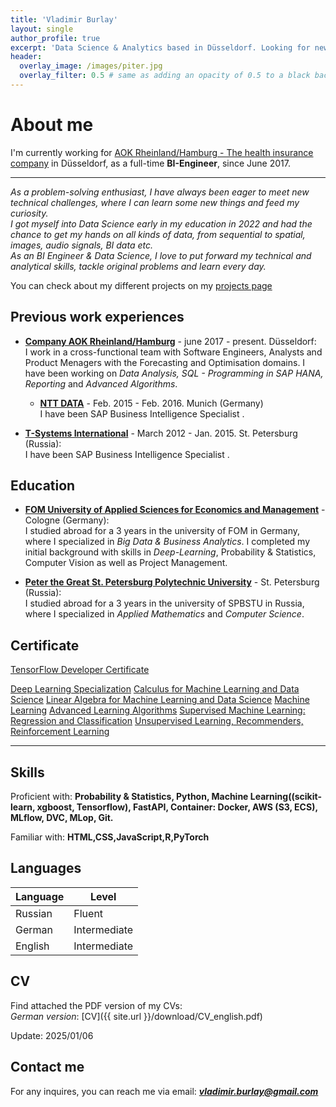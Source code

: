 ```yaml
---
title: 'Vladimir Burlay'
layout: single
author_profile: true
excerpt: 'Data Science & Analytics based in Düsseldorf. Looking for new career opportunities.'
header:
  overlay_image: /images/piter.jpg
  overlay_filter: 0.5 # same as adding an opacity of 0.5 to a black background
---
```


# About me

I'm currently working for [AOK Rheinland/Hamburg - The health insurance company](https://www.aok.de/pk/rh/) in Düsseldorf, as a full-time **BI-Engineer**, since June 2017.

---

*As a problem-solving enthusiast, I have always been eager to meet new technical challenges, where I can learn some new things and feed my curiosity.  
I got myself into Data Science early in my education in 2022 and had the chance to get my hands on all kinds of data, from sequential to spatial, images, audio signals, BI data etc.  
As an BI Engineer & Data Science, I love to put forward my technical and analytical skills, tackle original problems and learn every day.*

You can check about my different projects on my [projects page](https://rafaelcartenet.github.io/projects/)

## Previous work experiences

- **[Company AOK Rheinland/Hamburg](https://www.aok.de/pk/rh/)** - june 2017 - present. Düsseldorf:  
  I work in a cross-functional team with Software Engineers, Analysts and Product Menagers with the Forecasting and Optimisation domains. I have been working on *Data Analysis, SQL - Programming in SAP HANA, Reporting* and *Advanced Algorithms*.

  - **[NTT DATA](https://www.nttdata.com/global/en/)** - Feb. 2015 - Feb. 2016. Munich (Germany)  
  I have been SAP Business Intelligence Specialist .

- **[T-Systems International](https://www.t-systems.com/)** - March 2012 - Jan. 2015. St. Petersburg (Russia):  
  I have been SAP Business Intelligence Specialist . 
## Education

- **[FOM University of Applied Sciences for Economics and Management](https://www.fom.de/)** - Cologne (Germany):  
  I studied abroad for a 3 years in the university of FOM in Germany, where I specialized in *Big Data & Business Analytics*. I completed my initial background with skills in *Deep-Learning*, Probability & Statistics, Computer Vision as well as Project Management.

- **[Peter the Great St. Petersburg Polytechnic University](https://www.spbstu.ru/)** - St. Petersburg (Russia):  
  I studied abroad for a 3 years in the university of SPBSTU in Russia, where I specialized in *Applied Mathematics* and *Computer Science*.

## Certificate

[TensorFlow Developer Certificate](https://www.credential.net/43e89713-a780-484f-957e-b9e5a7d72696#acc.zeXnIt5o)

[Deep Learning Specialization](https://www.coursera.org/account/accomplishments/specialization/XE5L6AENRSP5)
[Calculus for Machine Learning and Data Science](https://www.coursera.org/account/accomplishments/verify/XWNLN87B5F3E)
[Linear Algebra for Machine Learning and Data Science](https://www.coursera.org/account/accomplishments/verify/AL74EV9U2ZKN)
[Machine Learning](https://www.coursera.org/account/accomplishments/specialization/PDVUJAKCGYXG)
[Advanced Learning Algorithms](https://www.coursera.org/account/accomplishments/verify/GMC67LJ5URNQ)
[Supervised Machine Learning: Regression and Classification](https://www.coursera.org/account/accomplishments/verify/BZPLF23A484V)
[Unsupervised Learning, Recommenders, Reinforcement Learning](https://www.coursera.org/account/accomplishments/verify/7VY7WBZJLVQE)

---

## Skills

Proficient with: **Probability & Statistics, Python, Machine Learning((scikit-learn, xgboost, Tensorflow), FastAPI, Container: Docker, AWS (S3, ECS), MLflow, DVC, MLop, Git.**

Familiar with: **HTML,CSS,JavaScript,R,PyTorch**

## Languages

| Language | Level        |
|----------|--------------|
| Russian  | Fluent       |
| German   | Intermediate |
| English  | Intermediate |

## CV

Find attached the PDF version of my CVs:  
*German version*: [CV]({{ site.url }}/download/CV_english.pdf)  


Update: 2025/01/06

## Contact me

For any inquires, you can reach me via email: **_[vladimir.burlay@gmail.com](mailto:vladimir.burlay@gmail.com)_**

